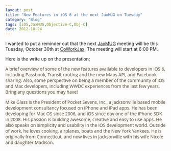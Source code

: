 ```yaml
---
layout: post
title: "New Features in iOS 6 at the next JaxMUG on Tuesday"
category: "Blog"
tags: [iOS,JaxMUG,Objective-C,Obj-C]
date: 2012-10-24
---
```



I wanted to put a reminder out that the next [JaxMUG](jaxmug.com "JaxMUG") meeting will be this Tuesday, October 30th at [CoWorkJax](http://maps.google.com/maps?q=5+W.+Forsyth+St.+Jacksonville,+FL+32202 "Map to CoWorkJax"). The meeting will start at 6:00 PM. 

Here is the write up on the presentation;

<span style="color: #4e443c; font-family: 'Open Sans', 'Helvetica Neue', Helvetica, Arial, sans-serif; font-size: 14px; line-height: 18px; background-color: #faf9f2;">A brief overview of some of the new features available to developers in iOS 6, including Passbook, Transit routing and the new Maps API, and Facebook sharing. Also, some perspective on being a member of the community of iOS and Mac developers, including WWDC experiences from the last few years. Bring any questions you may have!</span>

<span style="color: #4e443c; font-family: 'Open Sans', 'Helvetica Neue', Helvetica, Arial, sans-serif; font-size: 14px; line-height: 18px; background-color: #faf9f2;">Mike Glass is the President of Pocket Sevens, Inc., a Jacksonville based mobile development consultancy focused on iPhone and iPad apps. He has been developing for Mac OS since 2006, and iOS since day one of the iPhone SDK in 2008\. His passion is building awesome, creative and easy to use apps. He also speaks on simplicity and usability in the iOS development world. Outside of work, he loves cooking, airplanes, boats and the New York Yankees. He is originally from Connecticut, and now lives in Jacksonville with his wife Nicole and daughter Madison.</span>